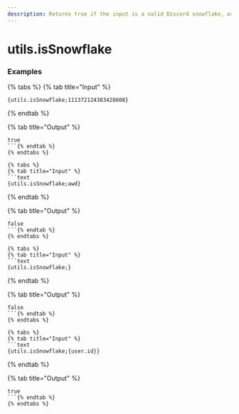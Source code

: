 ```yaml
---
description: Returns true if the input is a valid Discord snowflake, or false for any other circumstance. This does not mean the snowflake is definitely used by something, just that it could be in use or used in the future.
---
```


# utils.isSnowflake <string>

### Examples

{% tabs %}
{% tab title="Input" %}
```text
{utils.isSnowflake;111372124383428608}
```
{% endtab %}

{% tab title="Output" %}
```text
true
```{% endtab %}
{% endtabs %}

{% tabs %}
{% tab title="Input" %}
```text
{utils.isSnowflake;awd}
```
{% endtab %}

{% tab title="Output" %}
```text
false
```{% endtab %}
{% endtabs %}

{% tabs %}
{% tab title="Input" %}
```text
{utils.isSnowflake;}
```
{% endtab %}

{% tab title="Output" %}
```text
false
```{% endtab %}
{% endtabs %}

{% tabs %}
{% tab title="Input" %}
```text
{utils.isSnowflake;{user.id}}
```
{% endtab %}

{% tab title="Output" %}
```text
true
```{% endtab %}
{% endtabs %}